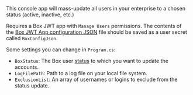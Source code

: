 This console app will mass-update all users in your enterprise to a chosen status (active, inactive, etc.)

Requires a Box JWT app with `Manage Users` permissions. The contents of the [Box JWT App configuration JSON](https://developer.box.com/guides/authentication/jwt/with-sdk/#prerequisites) file should be saved as a user secret called `BoxConfigJson`. 

Some settings you can change in `Program.cs`:  

* `BoxStatus`: The Box user [status](https://developer.box.com/reference/put-users-id/#param-status) to which you want to update the accounts.
* `LogFilePath`: Path to a log file on your local file system.
* `ExclusionList`: An array of usernames or logins to exclude from the status update.